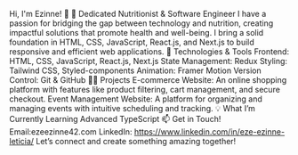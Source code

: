 Hi, I'm Ezinne! 👋
🌱 Dedicated Nutritionist & Software Engineer
I have a passion for bridging the gap between technology and nutrition, creating impactful solutions that promote health and well-being. I bring a solid foundation in HTML, CSS, JavaScript, React.js, and Next.js to build responsive and efficient web applications.
🔧 Technologies & Tools
Frontend: HTML, CSS, JavaScript, React.js, Next.js
State Management: Redux
Styling: Tailwind CSS, Styled-components
Animation: Framer Motion
Version Control: Git & GitHub
👩‍💻 Projects
E-commerce Website: An online shopping platform with features like product filtering, cart management, and secure checkout.
Event Management Website: A platform for organizing and managing events with intuitive scheduling and tracking.
💡 What I’m Currently Learning
Advanced TypeScript 
📫 Get in Touch!
Email:ezeezinne42.com
LinkedIn: https://www.linkedin.com/in/eze-ezinne-leticia/ 
 Let’s connect and create something amazing together!



